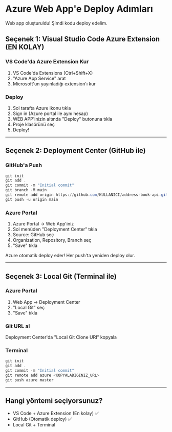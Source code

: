 # Azure Web App'e Deploy Adımları

Web app oluşturuldu! Şimdi kodu deploy edelim.

## Seçenek 1: Visual Studio Code Azure Extension (EN KOLAY)

### VS Code'da Azure Extension Kur
1. VS Code'da Extensions (Ctrl+Shift+X)
2. "Azure App Service" arat
3. Microsoft'un yayınladığı extension'ı kur

### Deploy
1. Sol tarafta Azure ikonu tıkla
2. Sign in (Azure portal ile aynı hesap)
3. WEB APP'inizin altında "Deploy" butonuna tıkla
4. Proje klasörünü seç
5. Deploy!

---

## Seçenek 2: Deployment Center (GitHub ile)

### GitHub'a Push
```powershell
git init
git add .
git commit -m "Initial commit"
git branch -M main
git remote add origin https://github.com/KULLANICI/address-book-api.git
git push -u origin main
```

### Azure Portal
1. Azure Portal → Web App'iniz
2. Sol menüden "Deployment Center" tıkla
3. Source: GitHub seç
4. Organization, Repository, Branch seç
5. "Save" tıkla

Azure otomatik deploy eder! Her push'ta yeniden deploy olur.

---

## Seçenek 3: Local Git (Terminal ile)

### Azure Portal
1. Web App → Deployment Center
2. "Local Git" seç
3. "Save" tıkla

### Git URL al
Deployment Center'da "Local Git Clone URI" kopyala

### Terminal
```powershell
git init
git add .
git commit -m "Initial commit"
git remote add azure <KOPYALADIGINIZ_URL>
git push azure master
```

---

## Hangi yöntemi seçiyorsunuz?
- VS Code + Azure Extension (En kolay) ✅
- GitHub (Otomatik deploy) ✅
- Local Git + Terminal

